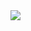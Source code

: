 <img src="https://github.com/RNGsus1/AleksandrShurakov/blob/main/img/photo_5222386040017381631_y.jpg"/>
